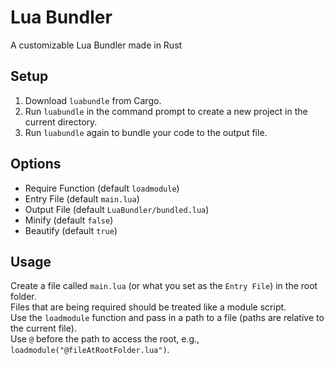# Lua Bundler

A customizable Lua Bundler made in Rust  

## Setup
1. Download `luabundle` from Cargo.  
2. Run `luabundle` in the command prompt to create a new project in the current directory.  
3. Run `luabundle` again to bundle your code to the output file.  

## Options
- Require Function (default `loadmodule`)
- Entry File (default `main.lua`)
- Output File (default `LuaBundler/bundled.lua`)
- Minify (default `false`)
- Beautify (default `true`)

## Usage
Create a file called `main.lua` (or what you set as the `Entry File`) in the root folder.  
Files that are being required should be treated like a module script.  
Use the `loadmodule` function and pass in a path to a file (paths are relative to the current file).  
Use `@` before the path to access the root, e.g., `loadmodule("@fileAtRootFolder.lua")`.  


